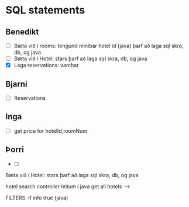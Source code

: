 # SQL statements
## Benedikt
- [ ] Bæta við í rooms:
        tengund
        minibar
        hotel id (java)
        þarf að laga sql skra, db, og java
- [ ] Bæta við í Hotel:
        stars
        þarf að laga sql skra, db, og java
- [x] Laga reservations:
        varchar
## Bjarni
- [ ] Reservations
## Inga
- [ ] get price for hotelId,roomNum
## Þorri
- [ ]


Bæta við í Hotel:
    stars
    þarf að laga sql skra, db, og java

hotel search controller
    leitum í java
    get all hotels -->

FILTERS:
    if info true (java)

